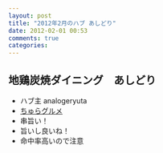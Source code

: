 ```yaml
---
layout: post
title: "2012年2月のハブ あしどり"
date: 2012-02-01 00:53
comments: true
categories: 
---
```

## 地鶏炭焼ダイニング　あしどり
  - ハブ主 analogeryuta
  - [ちゅらグルメ](http://www.churaguru.net/shop/index.aspx?shop_id=asidori)
  - 串旨い！
  - 旨いし良いね！
  - 命中率高いので注意

